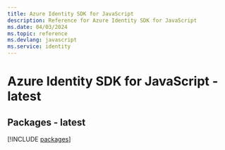 ```yaml
---
title: Azure Identity SDK for JavaScript
description: Reference for Azure Identity SDK for JavaScript
ms.date: 04/03/2024
ms.topic: reference
ms.devlang: javascript
ms.service: identity
---
```

# Azure Identity SDK for JavaScript - latest
## Packages - latest
[!INCLUDE [packages](identity-index.md)]